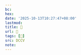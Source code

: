 ```yaml
---
bc:
hex:
date: '2025-10-13T10:27:47+08:00'
lastmod:
title: 􄃇
url: 􄃇
tags: [𠸸]
src: DCCV
note:
---
```


